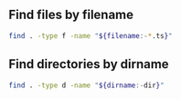 ## Find files by filename
```bash
find . -type f -name "${filename:-*.ts}"
```

## Find directories by dirname
```bash
find . -type d -name "${dirname:-dir}"
```

<!--stackedit_data:
eyJoaXN0b3J5IjpbMTEzNjI2NDQzOCw3NzAxNjkxMTJdfQ==
-->